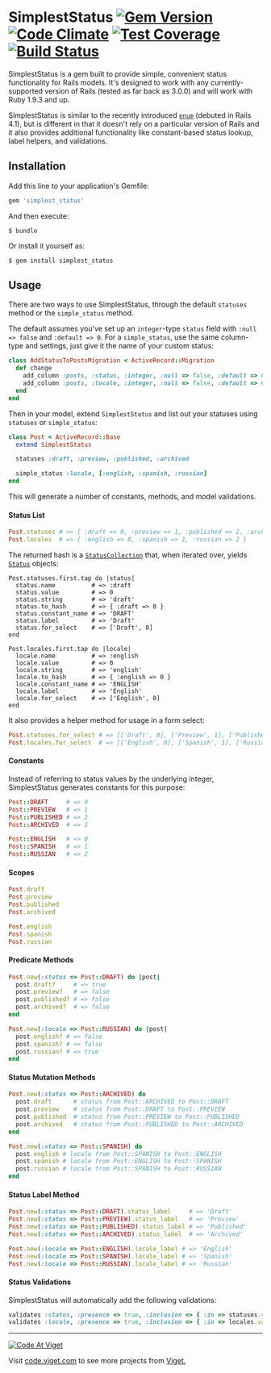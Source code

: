 # SimplestStatus [![Gem Version](https://badge.fury.io/rb/simplest_status.svg)](http://badge.fury.io/rb/simplest_status) [![Code Climate](https://codeclimate.com/github/vigetlabs/simplest_status/badges/gpa.svg)](https://codeclimate.com/github/vigetlabs/simplest_status) [![Test Coverage](https://codeclimate.com/github/vigetlabs/simplest_status/badges/coverage.svg)](https://codeclimate.com/github/vigetlabs/simplest_status/coverage) [![Build Status](https://travis-ci.org/vigetlabs/simplest_status.svg)]((https://travis-ci.org/vigetlabs/simplest_status))

SimplestStatus is a gem built to provide simple, convenient status functionality for Rails models.  It's designed to work with any currently-supported version of Rails (tested as far back as 3.0.0) and will work with Ruby 1.9.3 and up.

SimplestStatus is similar to the recently introduced [`enum`](http://api.rubyonrails.org/classes/ActiveRecord/Enum.html) (debuted in Rails 4.1), but is different in that it doesn't rely on a particular version of Rails and it also provides additional functionality like constant-based status lookup, label helpers, and validations.

## Installation
Add this line to your application's Gemfile:

```ruby
gem 'simplest_status'
```

And then execute:

    $ bundle

Or install it yourself as:

    $ gem install simplest_status

## Usage
There are two ways to use SimplestStatus, through the default `statuses` method or the `simple_status` method.

The default assumes you've set up an `integer`-type `status` field with `:null => false` and `:default => 0`.  For a `simple_status`, use the same column-type and settings, just give it the name of your custom status:
```ruby
class AddStatusToPostsMigration < ActiveRecord::Migration
  def change
    add_column :posts, :status, :integer, :null => false, :default => 0
    add_column :posts, :locale, :integer, :null => false, :default => 0
  end
end
```
Then in your model, extend `SimplestStatus` and list out your statuses using `statuses` or `simple_status`:
```ruby
class Post < ActiveRecord::Base
  extend SimplestStatus

  statuses :draft, :preview, :published, :archived

  simple_status :locale, [:english, :spanish, :russian]
end
```
This will generate a number of constants, methods, and model validations.

#### Status List
```ruby
Post.statuses # => { :draft => 0, :preview => 1, :published => 2, :archived => 3 }
Post.locales  # => { :english => 0, :spanish => 1, :russian => 2 }
```

The returned hash is a [`StatusCollection`](link) that, when iterated over, yields [`Status`](link) objects:
```
Post.statuses.first.tap do |status|
  status.name          # => :draft
  status.value         # => 0
  status.string        # => 'draft'
  status.to_hash       # => { :draft => 0 }
  status.constant_name # => 'DRAFT'
  status.label         # => 'Draft'
  status.for_select    # => ['Draft', 0]
end

Post.locales.first.tap do |locale|
  locale.name          # => :english
  locale.value         # => 0
  locale.string        # => 'english'
  locale.to_hash       # => { :english => 0 }
  locale.constant_name # => 'ENGLISH'
  locale.label         # => 'English'
  locale.for_select    # => ['English', 0]
end
```

It also provides a helper method for usage in a form select:
```ruby
Post.statuses.for_select # => [['Draft', 0], ['Preview', 1], ['Published', 2], ['Archived', 3]]
Post.locales.for_select  # => [['English', 0], ['Spanish', 1], ['Russian', 2]]
```

#### Constants
Instead of referring to status values by the underlying integer, SimplestStatus generates constants for this purpose:
```ruby
Post::DRAFT     # => 0
Post::PREVIEW   # => 1
Post::PUBLISHED # => 2
Post::ARCHIVED  # => 3

Post::ENGLISH   # => 0
Post::SPANISH   # => 1
Post::RUSSIAN   # => 2
```

#### Scopes
```ruby
Post.draft
Post.preview
Post.published
Post.archived

Post.english
Post.spanish
Post.russian
```

#### Predicate Methods
```ruby
Post.new(:status => Post::DRAFT) do |post|
  post.draft?     # => true
  post.preview?   # => false
  post.published? # => false
  post.archived?  # => false
end

Post.new(:locale => Post::RUSSIAN) do |post|
  post.english? # => false
  post.spanish? # => false
  post.russian? # => true
end
```

#### Status Mutation Methods
```ruby
Post.new(:status => Post::ARCHIVED) do
  post.draft      # status from Post::ARCHIVED to Post::DRAFT
  post.preview    # status from Post::DRAFT to Post::PREVIEW
  post.published  # status from Post::PREVIEW to Post::PUBLISHED
  post.archived   # status from Post::PUBLISHED to Post::ARCHIVED
end

Post.new(:status => Post::SPANISH) do
  post.english # locale from Post::SPANISH to Post::ENGLISH
  post.spanish # locale from Post::ENGLISH to Post::SPANISH
  post.russian # locale from Post::SPANISH to Post::RUSSIAN
end
```

#### Status Label Method
```ruby
Post.new(:status => Post::DRAFT).status_label     # => 'Draft'
Post.new(:status => Post::PREVIEW).status_label   # => 'Preview'
Post.new(:status => Post::PUBLISHED).status_label # => 'Published'
Post.new(:status => Post::ARCHIVED).status_label  # => 'Archived'

Post.new(:locale => Post::ENGLISH).locale_label # => 'English'
Post.new(:locale => Post::SPANISH).locale_label # => 'Spanish'
Post.new(:locale => Post::RUSSIAN).locale_label # => 'Russian'
```

#### Status Validations
SimplestStatus will automatically add the following validations:
```ruby
validates :status, :presence => true, :inclusion => { :in => statuses.values }
validates :locale, :presence => true, :inclusion => { :in => locales.values }
```

***

<a href="http://code.viget.com">
  <img src="http://code.viget.com/github-banner.png" alt="Code At Viget">
</a>

Visit [code.viget.com](http://code.viget.com) to see more projects from [Viget.](https://viget.com)
